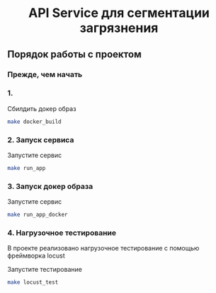 <h1 align="center">API Service для сегментации загрязнения</h1>



## Порядок работы с проектом

### Прежде, чем начать

### 1.

Сбилдить докер образ
```bash
make docker_build
```

### 2. Запуск сервиса

Запустите сервис
```bash
make run_app
```

### 3. Запуск докер образа

Запустите сервис
```bash
make run_app_docker
```


### 4. Нагрузочное тестирование

В проекте реализовано нагрузочное тестирование с помощью фреймворка locust


Запустите тестирование
```bash
make locust_test
```